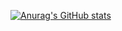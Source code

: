 [![Anurag's GitHub stats](https://github-readme-stats.vercel.app/api?username=sventhiel&theme=highcontrast&show=reviews,discussions_started,discussions_answered,prs_merged,prs_merged_percentage)](https://github.com/anuraghazra/github-readme-stats)

<!--
[![GitHub Streak](https://streak-stats.demolab.com/?user=sventhiel&theme=highcontrast&exclude_days=Sun%2CSat)](https://git.io/streak-stats)


**sventhiel/sventhiel** is a ✨ _special_ ✨ repository because its `README.md` (this file) appears on your GitHub profile.

Here are some ideas to get you started:

- 🔭 I’m currently working on ...
- 🌱 I’m currently learning ...
- 👯 I’m looking to collaborate on ...
- 🤔 I’m looking for help with ...
- 💬 Ask me about ...
- 📫 How to reach me: ...
- 😄 Pronouns: ...
- ⚡ Fun fact: ...
-->
